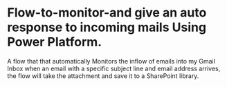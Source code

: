 # Flow-to-monitor-and give an auto response to incoming mails Using Power Platform.
A flow that that automatically Monitors the inflow of emails into my Gmail Inbox when an email with a specific subject line and email address arrives,  the flow will take the attachment and save it to a SharePoint library.

